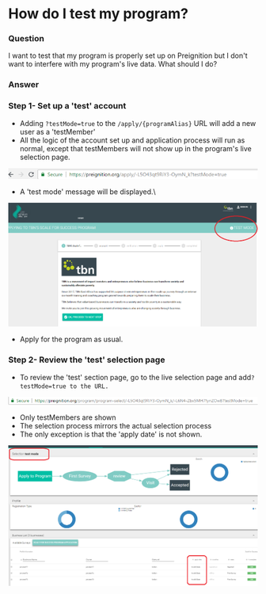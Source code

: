# How do I test my program?

### Question

I want to test that my program is properly set up on Preignition but I don't want to interfere with my program's live data. What should I do?

### Answer

### Step 1- Set up a 'test' account

* Adding `?testMode=true` to the `/apply/{programAlias}` URL will add a new user as a 'testMember'
* All the logic of the account set up and application process will run as normal, except that testMembers will not show up in the program's live selection page.

![Example of creating a testMember account on the TBN program](<../.gitbook/assets/image (152) (2).png>)

* A 'test mode' message will be displayed.\\

![](<../.gitbook/assets/image (151).png>)

* Apply for the program as usual.

### Step 2- Review the 'test' selection page

* To review the 'test' section page, go to the live selection page and add`?testMode=true to the URL.`

![Example of the 'test' selection page for TBN program](<../.gitbook/assets/image (156).png>)

* Only testMembers are shown
* The selection process mirrors the actual selection process
* The only exception is that the 'apply date' is not shown.

![](<../.gitbook/assets/image (157).png>)
